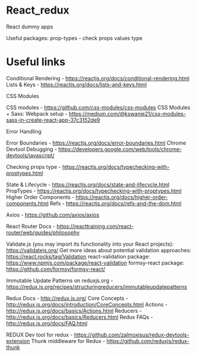 # React_redux
React dummy apps

Useful packages: 
prop-types - check props values type

# Useful links

Conditional Rendering - https://reactjs.org/docs/conditional-rendering.html
Lists & Keys - https://reactjs.org/docs/lists-and-keys.html

CSS Modules

CSS modules - https://github.com/css-modules/css-modules
CSS Modules + Sass: Webpack setup - https://medium.com/@kswanie21/css-modules-sass-in-create-react-app-37c3152de9

Error Handling

Error Boundaries - https://reactjs.org/docs/error-boundaries.html
Chrome Devtool Debugging - https://developers.google.com/web/tools/chrome-devtools/javascript/


Checking props type - https://reactjs.org/docs/typechecking-with-proptypes.html

State & Lifecycle - https://reactjs.org/docs/state-and-lifecycle.html
PropTypes - https://reactjs.org/docs/typechecking-with-proptypes.html
Higher Order Components - https://reactjs.org/docs/higher-order-components.html
Refs - https://reactjs.org/docs/refs-and-the-dom.html

Axios - https://github.com/axios/axios

React Router Docs - https://reacttraining.com/react-router/web/guides/philosophy

Validate.js (you may import its functionality into your React projects): https://validatejs.org/
Get more ideas about potential validation approaches: https://react.rocks/tag/Validation
react-validation package: https://www.npmjs.com/package/react-validation
formsy-react package: https://github.com/formsy/formsy-react/

Immutable Update Patterns on reduxjs.org - https://redux.js.org/recipes/structuringreducers/immutableupdatepatterns

Redux Docs - http://redux.js.org/
Core Concepts - http://redux.js.org/docs/introduction/CoreConcepts.html
Actions - http://redux.js.org/docs/basics/Actions.html
Reducers - http://redux.js.org/docs/basics/Reducers.html
Redux FAQs - http://redux.js.org/docs/FAQ.html

REDUX
Dev tool for redux - https://github.com/zalmoxisus/redux-devtools-extension
Thunk middleware for Redux - https://github.com/reduxjs/redux-thunk
